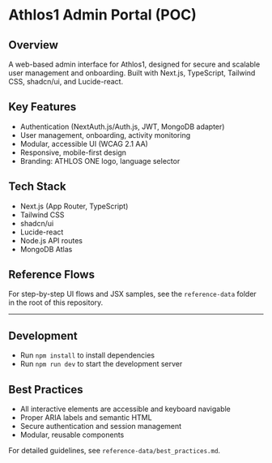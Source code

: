 # Athlos1 Admin Portal (POC)

## Overview
A web-based admin interface for Athlos1, designed for secure and scalable user management and onboarding. Built with Next.js, TypeScript, Tailwind CSS, shadcn/ui, and Lucide-react.

## Key Features
- Authentication (NextAuth.js/Auth.js, JWT, MongoDB adapter)
- User management, onboarding, activity monitoring
- Modular, accessible UI (WCAG 2.1 AA)
- Responsive, mobile-first design
- Branding: ATHLOS ONE logo, language selector

## Tech Stack
- Next.js (App Router, TypeScript)
- Tailwind CSS
- shadcn/ui
- Lucide-react
- Node.js API routes
- MongoDB Atlas

## Reference Flows
For step-by-step UI flows and JSX samples, see the `reference-data` folder in the root of this repository.

---

## Development
- Run `npm install` to install dependencies
- Run `npm run dev` to start the development server

## Best Practices
- All interactive elements are accessible and keyboard navigable
- Proper ARIA labels and semantic HTML
- Secure authentication and session management
- Modular, reusable components

For detailed guidelines, see `reference-data/best_practices.md`.